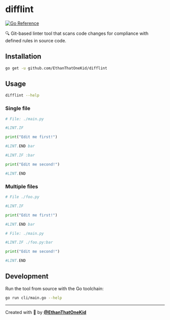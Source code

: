 # difflint

[![Go Reference](https://pkg.go.dev/badge/github.com/ethanthatonekid/difflint.svg)](https://pkg.go.dev/github.com/ethanthatonekid/difflint)

🔍 Git-based linter tool that scans code changes for compliance with defined rules in source code.

## Installation

```bash
go get -u github.com/EthanThatOneKid/difflint
```

## Usage

```bash
difflint --help
```

### Single file

```py
# File: ./main.py

#LINT.IF

print("Edit me first!")

#LINT.END bar

#LINT.IF :bar

print("Edit me second!")

#LINT.END
```

### Multiple files

```py
# File ./foo.py

#LINT.IF

print("Edit me first!")

#LINT.END bar
```

```py
# File: ./main.py

#LINT.IF ./foo.py:bar

print("Edit me second!")

#LINT.END
```

## Development

Run the tool from source with the Go toolchain:

```bash
go run cli/main.go --help
```

---

Created with 💖 by [**@EthanThatOneKid**](https://etok.codes/)